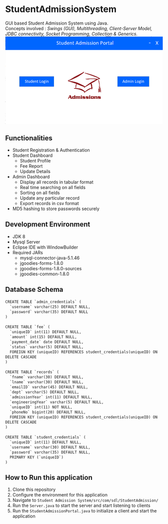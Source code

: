 # StudentAdmissionSystem
GUI based Student Admission System using Java.  
Concepts involved : *Swings (GUI), Multithreading, Client-Server Model, JDBC connectivity, Socket Programming, Collection & Generics.*  
![Home Screen](https://raw.githubusercontent.com/enthussb/StudentAdmissionSystem/master/Student%20Admission%20System/screenshots/Home.png)

## Functionalities
- Student Registration & Authentication
- Student Dashboard
  - Student Profile
  - Fee Report
  - Update Details
- Admin Dashboard
  - Display all records in tabular format
  - Real time searching on all fields
  - Sorting on all fields
  - Update any particular record
  - Export records in csv format
- MD5 hashing to store passwords securely

## Development Environment
- JDK 8
- Mysql Server
- Eclipse IDE with WindowBuilder
- Required JARs
  - mysql-connector-java-5.1.46
  - jgoodies-forms-1.8.0
  - jgoodies-forms-1.8.0-sources
  - jgoodies-common-1.8.0

## Database Schema
```
CREATE TABLE `admin_credentials` (
  `username` varchar(25) DEFAULT NULL,
  `password` varchar(35) DEFAULT NULL
)

CREATE TABLE `fee` (
  `uniqueID` int(11) DEFAULT NULL,
  `amount` int(15) DEFAULT NULL,
  `payment_date` date DEFAULT NULL,
  `status` varchar(5) DEFAULT NULL,
  FOREIGN KEY (uniqueID) REFERENCES student_credentials(uniqueID) ON DELETE CASCADE
)

CREATE TABLE `records` (
  `fname` varchar(30) DEFAULT NULL,
  `lname` varchar(30) DEFAULT NULL,
  `emailID` varchar(45) DEFAULT NULL,
  `dept` varchar(5) DEFAULT NULL,
  `admissionYear` int(11) DEFAULT NULL,
  `engineeringYear` varchar(5) DEFAULT NULL,
  `uniqueID` int(11) NOT NULL,
  `phoneNo` bigint(20) DEFAULT NULL,
  FOREIGN KEY (uniqueID) REFERENCES student_credentials(uniqueID) ON DELETE CASCADE
)

CREATE TABLE `student_credentials` (
  `uniqueID` int(11) DEFAULT NULL,
  `username` varchar(30) DEFAULT NULL,
  `password` varchar(35) DEFAULT NULL,
  PRIMARY KEY (`uniqueID`)
)
```

## How to Run this application
1. Clone this repository
2. Configure the environment for this application
3. Navigate to `Student Admission System/src/com/sdl/StudentAdmission/`
4. Run the `Server.java` to start the server and start listening to clients
5. Run the `StudentAdmissionPortal.java` to initialize a client and start the application

